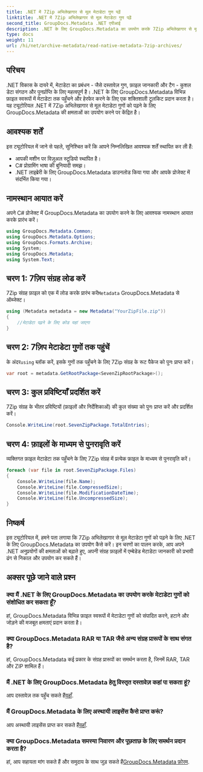 ```yaml
---
title: .NET में 7Zip अभिलेखागार से मूल मेटाडेटा गुण पढ़ें
linktitle: .NET में 7Zip अभिलेखागार से मूल मेटाडेटा गुण पढ़ें
second_title: GroupDocs.Metadata .NET एपीआई
description: .NET के लिए GroupDocs.Metadata का उपयोग करके 7Zip अभिलेखागार से मूल मेटाडेटा गुणों को पढ़ना सीखें। अपने .NET एप्लिकेशन की डेटा प्रबंधन क्षमताओं को बढ़ाएँ।
type: docs
weight: 11
url: /hi/net/archive-metadata/read-native-metadata-7zip-archives/
---
```

## परिचय
.NET विकास के दायरे में, मेटाडेटा का प्रबंधन - जैसे दस्तावेज़ गुण, फ़ाइल जानकारी और टैग - कुशल डेटा संगठन और पुनर्प्राप्ति के लिए महत्वपूर्ण है। .NET के लिए GroupDocs.Metadata विभिन्न फ़ाइल स्वरूपों में मेटाडेटा तक पहुँचने और हेरफेर करने के लिए एक शक्तिशाली टूलकिट प्रदान करता है। यह ट्यूटोरियल .NET में 7Zip अभिलेखागार से मूल मेटाडेटा गुणों को पढ़ने के लिए GroupDocs.Metadata की क्षमताओं का उपयोग करने पर केंद्रित है। 
## आवश्यक शर्तें
इस ट्यूटोरियल में जाने से पहले, सुनिश्चित करें कि आपने निम्नलिखित आवश्यक शर्तें स्थापित कर ली हैं:
- आपकी मशीन पर विज़ुअल स्टूडियो स्थापित है।
- C# प्रोग्रामिंग भाषा की बुनियादी समझ।
- .NET लाइब्रेरी के लिए GroupDocs.Metadata डाउनलोड किया गया और आपके प्रोजेक्ट में संदर्भित किया गया।

## नामस्थान आयात करें
अपने C# प्रोजेक्ट में GroupDocs.Metadata का उपयोग करने के लिए आवश्यक नामस्थान आयात करके प्रारंभ करें।
```csharp
using GroupDocs.Metadata.Common;
using GroupDocs.Metadata.Options;
using GroupDocs.Formats.Archive;
using System;
using GroupDocs.Metadata;
using System.Text;
```
## चरण 1: 7ज़िप संग्रह लोड करें
 7Zip संग्रह फ़ाइल को एक में लोड करके प्रारंभ करें`Metadata` GroupDocs.Metadata से ऑब्जेक्ट।
```csharp
using (Metadata metadata = new Metadata("YourZipFile.zip"))
{
    //मेटाडेटा पढ़ने के लिए कोड यहां जाएगा
}
```
## चरण 2: 7ज़िप मेटाडेटा गुणों तक पहुंचें
 के अंदर`using` ब्लॉक करें, इसके गुणों तक पहुँचने के लिए 7Zip संग्रह के रूट पैकेज को पुनः प्राप्त करें।
```csharp
var root = metadata.GetRootPackage<SevenZipRootPackage>();
```
## चरण 3: कुल प्रविष्टियाँ प्रदर्शित करें
7Zip संग्रह के भीतर प्रविष्टियों (फ़ाइलों और निर्देशिकाओं) की कुल संख्या को पुनः प्राप्त करें और प्रदर्शित करें।
```csharp
Console.WriteLine(root.SevenZipPackage.TotalEntries);
```
## चरण 4: फ़ाइलों के माध्यम से पुनरावृति करें
व्यक्तिगत फ़ाइल मेटाडेटा तक पहुँचने के लिए 7Zip संग्रह में प्रत्येक फ़ाइल के माध्यम से पुनरावृति करें।
```csharp
foreach (var file in root.SevenZipPackage.Files)
{
    Console.WriteLine(file.Name);
    Console.WriteLine(file.CompressedSize);
    Console.WriteLine(file.ModificationDateTime);
    Console.WriteLine(file.UncompressedSize);
}
```

## निष्कर्ष
इस ट्यूटोरियल में, हमने पता लगाया कि 7Zip अभिलेखागार से मूल मेटाडेटा गुणों को पढ़ने के लिए .NET के लिए GroupDocs.Metadata का उपयोग कैसे करें। इन चरणों का पालन करके, आप अपने .NET अनुप्रयोगों की क्षमताओं को बढ़ाते हुए, अपनी संग्रह फ़ाइलों में एम्बेडेड मेटाडेटा जानकारी को प्रभावी ढंग से निकाल और उपयोग कर सकते हैं।

## अक्सर पूछे जाने वाले प्रश्न
### क्या मैं .NET के लिए GroupDocs.Metadata का उपयोग करके मेटाडेटा गुणों को संशोधित कर सकता हूँ?
हां, GroupDocs.Metadata विभिन्न फ़ाइल स्वरूपों में मेटाडेटा गुणों को संपादित करने, हटाने और जोड़ने की मजबूत क्षमताएं प्रदान करता है।
### क्या GroupDocs.Metadata RAR या TAR जैसे अन्य संग्रह प्रारूपों के साथ संगत है?
हां, GroupDocs.Metadata कई प्रकार के संग्रह प्रारूपों का समर्थन करता है, जिनमें RAR, TAR और ZIP शामिल हैं।
### मैं .NET के लिए GroupDocs.Metadata हेतु विस्तृत दस्तावेज़ कहां पा सकता हूं?
 आप दस्तावेज़ तक पहुँच सकते हैं[यहाँ](https://reference.groupdocs.com/metadata/net/).
### मैं GroupDocs.Metadata के लिए अस्थायी लाइसेंस कैसे प्राप्त करूं?
 आप अस्थायी लाइसेंस प्राप्त कर सकते हैं[यहाँ](https://purchase.groupdocs.com/temporary-license/).
### क्या GroupDocs.Metadata समस्या निवारण और पूछताछ के लिए समर्थन प्रदान करता है?
 हां, आप सहायता मांग सकते हैं और समुदाय के साथ जुड़ सकते हैं[GroupDocs.Metadata फ़ोरम](https://forum.groupdocs.com/c/metadata/14).